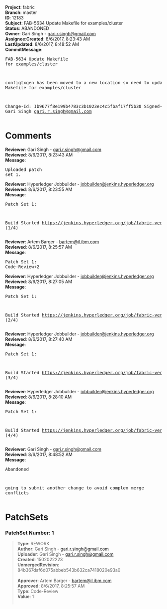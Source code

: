 <strong>Project</strong>: fabric</br><strong>Branch</strong>: master<br><strong>ID</strong>: 12183<br><strong>Subject</strong>: FAB-5634 Update Makefile for examples/cluster<br><strong>Status</strong>: ABANDONED<br><strong>Owner</strong>: Gari Singh - gari.r.singh@gmail.com<br><strong>Assignee</strong>:<strong>Created</strong>: 8/6/2017, 8:23:43 AM<br><strong>LastUpdated</strong>: 8/6/2017, 8:48:52 AM<br><strong>CommitMessage</strong>:<br><pre>FAB-5634 Update Makefile for examples/cluster

configtxgen has been moved to a new location so
need to update the Makefile for examples/cluster

Change-Id: Ib9677f8e199b4783c3b1023ec4c5fbaf17ff5b30
Signed-off-by: Gari Singh <gari.r.singh@gmail.com>
</pre><h1>Comments</h1><strong>Reviewer</strong>: Gari Singh - gari.r.singh@gmail.com<br><strong>Reviewed</strong>: 8/6/2017, 8:23:43 AM<br><strong>Message</strong>: <pre>Uploaded patch set 1.</pre><strong>Reviewer</strong>: Hyperledger Jobbuilder - jobbuilder@jenkins.hyperledger.org<br><strong>Reviewed</strong>: 8/6/2017, 8:23:55 AM<br><strong>Message</strong>: <pre>Patch Set 1:

Build Started https://jenkins.hyperledger.org/job/fabric-verify-z/10659/ (1/4)</pre><strong>Reviewer</strong>: Artem Barger - bartem@il.ibm.com<br><strong>Reviewed</strong>: 8/6/2017, 8:25:57 AM<br><strong>Message</strong>: <pre>Patch Set 1: Code-Review+2</pre><strong>Reviewer</strong>: Hyperledger Jobbuilder - jobbuilder@jenkins.hyperledger.org<br><strong>Reviewed</strong>: 8/6/2017, 8:27:05 AM<br><strong>Message</strong>: <pre>Patch Set 1:

Build Started https://jenkins.hyperledger.org/job/fabric-verify-behave-x86_64/9046/ (2/4)</pre><strong>Reviewer</strong>: Hyperledger Jobbuilder - jobbuilder@jenkins.hyperledger.org<br><strong>Reviewed</strong>: 8/6/2017, 8:27:40 AM<br><strong>Message</strong>: <pre>Patch Set 1:

Build Started https://jenkins.hyperledger.org/job/fabric-verify-end-2-end-x86_64/6558/ (3/4)</pre><strong>Reviewer</strong>: Hyperledger Jobbuilder - jobbuilder@jenkins.hyperledger.org<br><strong>Reviewed</strong>: 8/6/2017, 8:28:10 AM<br><strong>Message</strong>: <pre>Patch Set 1:

Build Started https://jenkins.hyperledger.org/job/fabric-verify-x86_64/15017/ (4/4)</pre><strong>Reviewer</strong>: Gari Singh - gari.r.singh@gmail.com<br><strong>Reviewed</strong>: 8/6/2017, 8:48:52 AM<br><strong>Message</strong>: <pre>Abandoned

going to submit another change to avoid complex merge conflicts</pre><h1>PatchSets</h1><h3>PatchSet Number: 1</h3><blockquote><strong>Type</strong>: REWORK<br><strong>Author</strong>: Gari Singh - gari.r.singh@gmail.com<br><strong>Uploader</strong>: Gari Singh - gari.r.singh@gmail.com<br><strong>Created</strong>: 1502022223<br><strong>UnmergedRevision</strong>: 84b367daf6d075abbeb543b632ca7418020e93a0<br><br><strong>Approver</strong>: Artem Barger - bartem@il.ibm.com<br><strong>Approved</strong>: 8/6/2017, 8:25:57 AM<br><strong>Type</strong>: Code-Review<br><strong>Value</strong>: 1<br><br></blockquote>